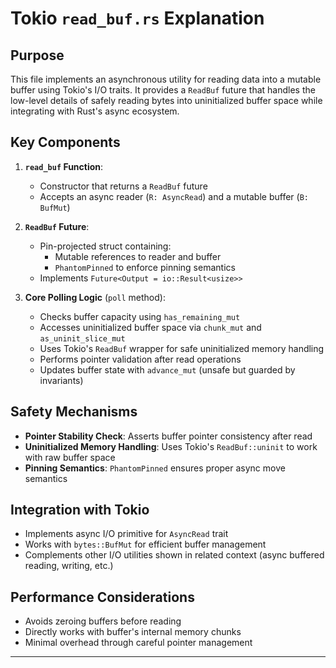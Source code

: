 # Tokio `read_buf.rs` Explanation

## Purpose
This file implements an asynchronous utility for reading data into a mutable buffer using Tokio's I/O traits. It provides a `ReadBuf` future that handles the low-level details of safely reading bytes into uninitialized buffer space while integrating with Rust's async ecosystem.

## Key Components

1. **`read_buf` Function**:
   - Constructor that returns a `ReadBuf` future
   - Accepts an async reader (`R: AsyncRead`) and a mutable buffer (`B: BufMut`)

2. **`ReadBuf` Future**:
   - Pin-projected struct containing:
     - Mutable references to reader and buffer
     - `PhantomPinned` to enforce pinning semantics
   - Implements `Future<Output = io::Result<usize>>`

3. **Core Polling Logic** (`poll` method):
   - Checks buffer capacity using `has_remaining_mut`
   - Accesses uninitialized buffer space via `chunk_mut` and `as_uninit_slice_mut`
   - Uses Tokio's `ReadBuf` wrapper for safe uninitialized memory handling
   - Performs pointer validation after read operations
   - Updates buffer state with `advance_mut` (unsafe but guarded by invariants)

## Safety Mechanisms
- **Pointer Stability Check**: Asserts buffer pointer consistency after read
- **Uninitialized Memory Handling**: Uses Tokio's `ReadBuf::uninit` to work with raw buffer space
- **Pinning Semantics**: `PhantomPinned` ensures proper async move semantics

## Integration with Tokio
- Implements async I/O primitive for `AsyncRead` trait
- Works with `bytes::BufMut` for efficient buffer management
- Complements other I/O utilities shown in related context (async buffered reading, writing, etc.)

## Performance Considerations
- Avoids zeroing buffers before reading
- Directly works with buffer's internal memory chunks
- Minimal overhead through careful pointer management

---
